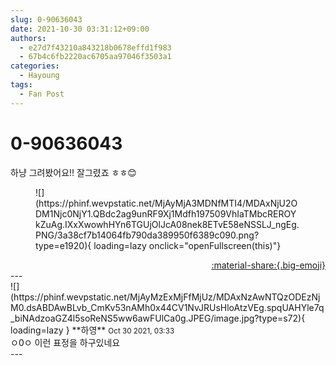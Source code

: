 ```yaml
---
slug: 0-90636043
date: 2021-10-30 03:31:12+09:00
authors:
  - e27d7f43210a843218b0678effd1f983
  - 67b4c6fb2220ac6705aa97046f3503a1
categories:
  - Hayoung
tags:
  - Fan Post
---
```


# 0-90636043

<div class="post-container" markdown="1">
<div class="content-container md-sidebar__scrollwrap" markdown="1">

하냥 그려봤어요!! 잘그렸죠 ㅎㅎ😊
<figure markdown="1">
![](https://phinf.wevpstatic.net/MjAyMjA3MDNfMTI4/MDAxNjU2ODM1Njc0NjY1.QBdc2ag9unRF9Xj1Mdfh197509VhIaTMbcREROYkZuAg.IXxXwowhHYn6TGUjOlJcA08nek8ETvE58eNSSLJ_ngEg.PNG/3a38cf7b14064fb790da389950f6389c090.png?type=e1920){ loading=lazy onclick="openFullscreen(this)"}
</figure>


</div>
</div>

<div style="text-align: right;" markdown="1">
<a href="https://weverse.io/fromis9/fanpost/0-90636043" style="text-align: right;">:material-share:{.big-emoji}</a>
</div>
---

<div class="comments-container md-sidebar__scrollwrap" markdown="1">
<div class="comment" markdown="1">
<div class='id-container' markdown="1">
![](https://phinf.wevpstatic.net/MjAyMzExMjFfMjUz/MDAxNzAwNTQzODEzNjM0.dsABDAwBLvb_CmKv53nAMh0x44CV1NvJRUsHloAtzVEg.spqUAHYle7q_biNAdzoaGZ4l5soReNS5ww6awFUlCa0g.JPEG/image.jpg?type=s72){ loading=lazy }
**<span class="artist">하영</span>** <small>Oct 30 2021, 03:33</small><br>
</div>
<div class='comment-body' markdown="1">
ㅇ0ㅇ 이런 표정을 하구있네요
</div>
</div>
</div>
---
